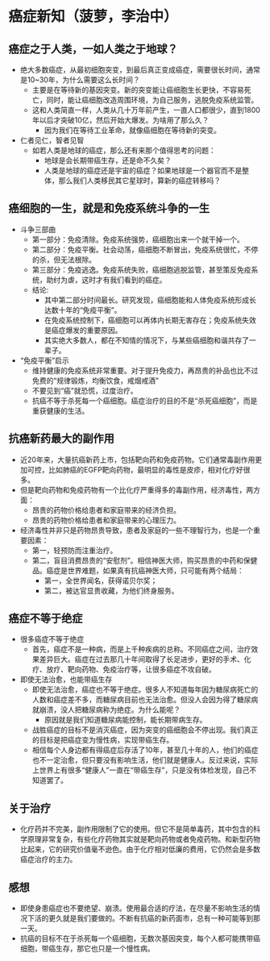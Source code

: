 
# 癌症新知（菠萝，李治中）

## 癌症之于人类，一如人类之于地球？
- 绝大多数癌症，从最初细胞突变，到最后真正变成癌症，需要很长时间，通常是10~30年，为什么需要这么长时间？
    + 主要是在等待新的基因突变。新的突变能让癌细胞生长更快，不容易死亡，同时，能让癌细胞改造周围环境，为自己服务，逃脱免疫系统监管。
    + 这和人类简直一样，人类从几十万年前产生，一直人口都很少，直到1800年以后才突破10亿，然后开始大爆发。为啥用了那么久？
        * 因为我们在等待工业革命，就像癌细胞在等待新的突变。
- 仁者见仁，智者见智
    + 如若人类是地球的癌症，那么还有来那个值得思考的问题：
        * 地球是会长期带癌生存，还是命不久矣？
        * 人类是地球的癌症还是宇宙的癌症？如果地球是一个器官而不是整体，那么我们人类移民其它星球时，算新的癌症转移吗？

## 癌细胞的一生，就是和免疫系统斗争的一生
- 斗争三部曲
    + 第一部分：免疫清除。免疫系统强势，癌细胞出来一个就干掉一个。
    + 第二部分：免疫平衡。社会动荡，癌细胞不断冒出，免疫系统很忙，不停的杀，但无法根除。
    + 第三部分：免疫逃逸。免疫系统失败，癌细胞逃脱监管，甚至策反免疫系统，助纣为虐，这时才有我们看到的癌症。
    + 结论:
        * 其中第二部分时间最长。研究发现，癌细胞能和人体免疫系统形成长达数十年的“免疫平衡”。
        * 在免疫系统控制下，癌细胞可以再体内长期无害存在；免疫系统失效是癌症爆发的重要原因。
        * 其实绝大多数人，都在不知情的情况下，与某些癌细胞和谐共存了一辈子。
- “免疫平衡”启示
    + 维持健康的免疫系统非常重要。对于提升免疫力，再昂贵的补品也比不过免费的“规律锻炼，均衡饮食，戒烟戒酒”
    + 不要见到“癌”就恐慌，过度治疗。
    + 抗癌不等于杀死每一个癌细胞。癌症治疗的目的不是“杀死癌细胞”，而是重获健康的生活。

## 抗癌新药最大的副作用
- 近20年来，大量抗癌新药上市，包括靶向药和免疫药物。它们通常毒副作用更加可控，比如肺癌的EGFP靶向药物，最明显的毒性是皮疹，相对化疗好很多。
- 但是靶向药物和免疫药物有一个比化疗严重得多的毒副作用，经济毒性，两方面：
    + 昂贵的药物价格给患者和家庭带来的经济负担。
    + 昂贵的药物价格给患者和家庭带来的心理压力。
- 经济毒性并非只是药物昂贵导致，患者及家庭的一些不理智行为，也是一个重要因素：
    + 第一，轻预防而注重治疗。
    + 第二，盲目消费昂贵的“安慰剂”。相信神医大师，购买昂贵的中药和保健品。癌症是世界难题，如果真有抗癌神医大师，只可能有两个结局：
        * 第一，全世界闻名，获得诺贝尔奖；
        * 第二，被达官显贵收藏，为他们终身服务。

## 癌症不等于绝症
- 很多癌症不等于绝症 
    + 首先，癌症不是一种病，而是上千种疾病的总称。不同癌症之间，治疗效果差异巨大。癌症在过去那几十年间取得了长足进步，更好的手术、化疗、放疗、靶向药物、免疫治疗等，让很多癌症不攻自破。
- 即使无法治愈，也能带癌生存
    + 即使无法治愈，癌症也不等于绝症。很多人不知道每年因为糖尿病死亡的人数和癌症差不多，而糖尿病目前也无法治愈。但没人会因为得了糖尿病就崩溃，没人把糖尿病称为绝症。为什么能呢？
        * 原因就是我们知道糖尿病能控制，能长期带病生存。
    + 战胜癌症的目标不是消灭癌症，因为突变的癌细胞会不停出现。我们真正的目标是把癌症变为慢性病，实现带癌生存。
    + 相信每个人身边都有得癌症后存活了10年，甚至几十年的人，他们的癌症也不一定治愈，但只要没有影响生活，他们就是健康人。反过来说，实际上世界上有很多“健康人”一直在“带癌生存”，只是没有体检发现，自己不知道罢了。

## 关于治疗
- 化疗药并不完美，副作用限制了它的使用。但它不是简单毒药，其中包含的科学原理非常复杂，有些化疗药物其实就是靶向药物或者免疫药物。和新型药物比起来，它的研究价值毫不逊色。由于化疗相对低廉的费用，它仍然会是多数癌症治疗的主力。

## 感想
- 即使身患癌症也不要绝望、崩溃。使用最合适的疗法，在尽量不影响生活的情况下活的更久就是我们要做的。不断有抗癌的新药面市，总有一种可能等到那一天。
- 抗癌的目标不在于杀死每一个癌细胞，无数次基因突变，每个人都可能携带癌细胞，带癌生存，那它也只是一个慢性病。